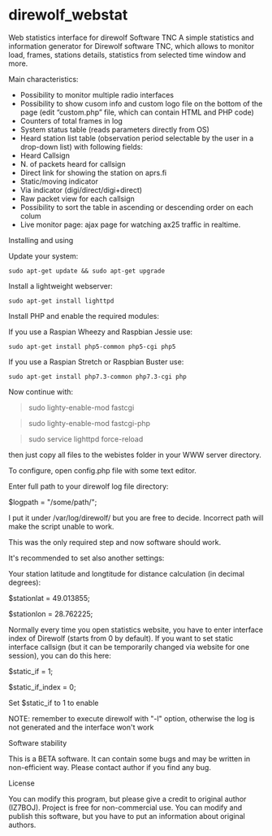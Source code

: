 # direwolf_webstat
Web statistics interface for direwolf Software TNC
A simple statistics and information generator for Direwolf software TNC, which allows to monitor load, frames, stations details, statistics from selected time window and more.

Main characteristics:
- Possibility to monitor multiple radio interfaces
- Possibility to show cusom info and custom logo file on the bottom of the page (edit “custom.php” file, which can contain HTML and PHP code)
- Counters of total frames in log
- System status table (reads parameters directly from OS)
- Heard station list table (observation period selectable by the user in a drop-down list) with following fields:
- Heard Callsign
- N. of packets heard for callsign
- Direct link for showing the station on aprs.fi
- Static/moving indicator
- Via indicator (digi/direct/digi+direct)
- Raw packet view for each callsign
- Possibility to sort the table in ascending or descending order on each colum
- Live monitor page: ajax page for watching ax25 traffic in realtime.

Installing and using

Update your system:

    sudo apt-get update && sudo apt-get upgrade

Install a lightweight webserver:

    sudo apt-get install lighttpd

Install PHP and enable the required modules:

If you use a Raspian Wheezy and Raspbian Jessie use:

    sudo apt-get install php5-common php5-cgi php5

If you use a Raspian Stretch or Raspbian Buster use:

    sudo apt-get install php7.3-common php7.3-cgi php

Now continue with:

>sudo lighty-enable-mod fastcgi

>sudo lighty-enable-mod fastcgi-php

>sudo service lighttpd force-reload

then just copy all files to the webistes folder in your WWW server directory.

To configure, open config.php file with some text editor.

Enter full path to your direwolf log file directory:

$logpath = "/some/path/";

I put it under /var/log/direwolf/ but you are free to decide. Incorrect path will make the script unable to work.

This was the only required step and now software should work.

It's recommended to set also another settings:

Your station latitude and longtitude for distance calculation (in decimal degrees):

$stationlat = 49.013855;

$stationlon = 28.762225;

Normally every time you open statistics website, you have to enter interface index of Direwolf (starts from 0 by default). 
If you want to set static interface callsign (but it can be temporarily changed via website for one session), you can do this here:

$static_if = 1;

$static_if_index = 0;


Set $static_if to 1 to enable

NOTE: remember to execute direwolf with "-l" option, otherwise the log is not generated and the interface won't work

Software stability

This is a BETA software. It can contain some bugs and may be written in non-efficient way. Please contact author if you find any bug.

License

You can modify this program, but please give a credit to original author (IZ7BOJ).
Project is free for non-commercial use. You can modify and publish this software, but you have to put an information about original authors.
